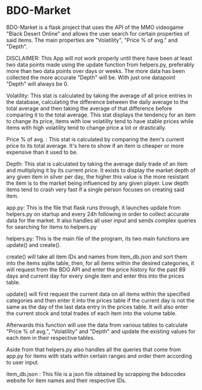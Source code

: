 # BDO-Market

BDO-Market is a flask project that uses the API of the MMO videogame "Black Desert Online" and allows the user search for certain properties of said items. The main properties are "Volatility", "Price % of avg." and "Depth".

DISCLAIMER: This App will not work properly until there have been at least two data points made using the update function from helpers.py, preferably more than two data points over days or weeks. The more data has been collected the more accurate "Depth" will be. With just one datapoint "Depth" will always be 0.

Volatility: This stat is calculated by taking the average of all price entries in the database, calculating the difference between the daily average to the total average and then taking the average of that difference before comparing it to the total average. This stat displays the tendency for an item to change its price, items with low volatility tend to have stable prices while items with high volatility tend to change price a lot or drastically.

Price % of avg. : This stat is calculated by comparing the item's current price to its total average. It's here to show if an item is cheaper or more expensive than it used to be.

Depth: This stat is calculated by taking the average daily trade of an item and multiplying it by its current price. It exists to display the market depth of any given item in silver per day, the higher this value is the more resistant the item is to the market being influenced by any given player. Low depth items tend to crash very fast if a single person focuses on creating said item.

app.py: This is the file that flask runs through, it launches update from helpers.py on startup and every 24h following in order to collect accurate data for the market. It also handles all user input and sends complex queries for searching for items to helpers.py

helpers.py: This is the main file of the program, its two main functions are update() and create().

create() will take all item IDs and names from item_db.json and sort them into the items sqlite table, then, for all items within the desired categories, it will request from the BDO API and enter the price history for the past 89 days and current day for every single item and enter this into the prices table.

update() will first request the current data on all items within the specified categories and then enter it into the prices table if the current day is not the same as the day of the last data entry in the prices table. It will also enter the current stock and total trades of each item into the volume table.

Afterwards this function will use the data from various tables to calculate "Price % of avg.", "Volatility" and "Depth" and update the existing values for each item in their respective tables.

Aside from that helpers.py also handles all the queries that come from app.py for items with stats within certain ranges and order them according to user input.

item_db.json : This file is a json file obtained by scrapping the bdocodex website for item names and their respective IDs.






